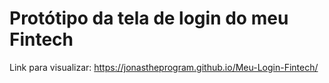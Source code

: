 # Protótipo da tela de login do meu Fintech
Link para visualizar: https://jonastheprogram.github.io/Meu-Login-Fintech/
